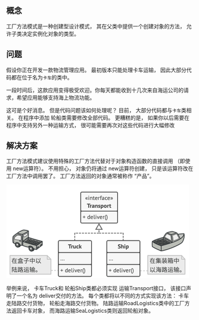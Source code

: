 ## 概念

工厂方法模式是一种创建型设计模式， 其在父类中提供一个创建对象的方法， 允许子类决定实例化对象的类型。

## 问题

假设你正在开发一款物流管理应用。 最初版本只能处理卡车运输， 因此大部分代码都在位于名为`卡车`的类中。

一段时间后，这款应用变得极受欢迎。你每天都能收到十几次来自海运公司的请求，希望应用能够支持海上物流功能。

这可是个好消息。 但是代码问题该如何处理呢？ 目前， 大部分代码都与`卡车`类相关。 在程序中添加 
轮船类需要修改全部代码。 更糟糕的是， 如果你以后需要在程序中支持另外一种运输方式， 
很可能需要再次对这些代码进行大幅修改

## 解决方案

工厂方法模式建议使用特殊的工厂方法代替对于对象构造函数的直接调用 （即使用 new运算符）。 不用担心， 
对象仍将通过 new运算符创建， 只是该运算符改在工厂方法中调用罢了。 工厂方法返回的对象通常被称作 “产品”。

![](工厂模式-1.png)

举例来说， 卡车Truck和 轮船Ship类都必须实现 运输Transport接口， 该接口声明了一个名为 deliver交付的方法。 
每个类都将以不同的方式实现该方法： 卡车走陆路交付货物， 轮船走海路交付货物。
陆路运输RoadLogistics类中的工厂方法返回卡车对象， 而海路运输SeaLogistics类则返回轮船对象。


